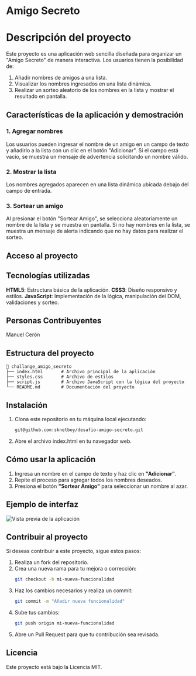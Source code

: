 # Amigo Secreto
# Descripción del proyecto
Este proyecto es una aplicación web sencilla diseñada para organizar un "Amigo Secreto" de manera interactiva. Los usuarios tienen la posibilidad de:

1. Añadir nombres de amigos a una lista.
2. Visualizar los nombres ingresados en una lista dinámica.
3. Realizar un sorteo aleatorio de los nombres en la lista y mostrar el resultado en pantalla.

## Características de la aplicación y demostración
### 1. Agregar nombres
Los usuarios pueden ingresar el nombre de un amigo en un campo de texto y añadirlo a la lista con un clic en el botón "Adicionar".
Si el campo está vacío, se muestra un mensaje de advertencia solicitando un nombre válido.
### 2. Mostrar la lista
Los nombres agregados aparecen en una lista dinámica ubicada debajo del campo de entrada.
### 3. Sortear un amigo
Al presionar el botón "Sortear Amigo", se selecciona aleatoriamente un nombre de la lista y se muestra en pantalla.
Si no hay nombres en la lista, se muestra un mensaje de alerta indicando que no hay datos para realizar el sorteo.

## Acceso al proyecto

## Tecnologías utilizadas
**HTML5**: Estructura básica de la aplicación.
**CSS3**: Diseño responsivo y estilos.
**JavaScript**: Implementación de la lógica, manipulación del DOM, validaciones y sorteo.

## Personas Contribuyentes
Manuel Cerón

## Estructura del proyecto

```
📂 challange_amigo_secreto
├── index.html       # Archivo principal de la aplicación
├── styles.css       # Archivo de estilos
├── script.js        # Archivo JavaScript con la lógica del proyecto
└── README.md        # Documentación del proyecto
```

## Instalación

1. Clona este repositorio en tu máquina local ejecutando:
   ```bash
   git@github.com:sknetboy/desafio-amigo-secreto.git
   ```

2. Abre el archivo index.html en tu navegador web.

## Cómo usar la aplicación

1. Ingresa un nombre en el campo de texto y haz clic en **"Adicionar"**.
2. Repite el proceso para agregar todos los nombres deseados.
3. Presiona el botón **"Sortear Amigo"** para seleccionar un nombre al azar.

## Ejemplo de interfaz

![Vista previa de la aplicación](https://github.com/manuelceron/challange_amigo_secreto/)

## Contribuir al proyecto

Si deseas contribuir a este proyecto, sigue estos pasos:

1. Realiza un fork del repositorio.
2. Crea una nueva rama para tu mejora o corrección:
   ```bash
   git checkout -b mi-nueva-funcionalidad
   ```
3. Haz los cambios necesarios y realiza un commit:
   ```bash
   git commit -m "Añadir nueva funcionalidad"
   ```
4. Sube tus cambios:
   ```bash
   git push origin mi-nueva-funcionalidad
   ```
5. Abre un Pull Request para que tu contribución sea revisada.

## Licencia

Este proyecto está bajo la Licencia MIT.

